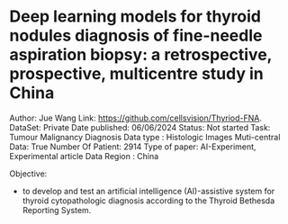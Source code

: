 # Deep learning models for thyroid nodules diagnosis of fine-needle aspiration biopsy: a retrospective, prospective, multicentre study in China

Author: Jue Wang
Link: https://github.com/cellsvision/Thyriod-FNA.
DataSet: Private
Date published: 06/06/2024
Status: Not started
Task: Tumour Malignancy Diagnosis
Data type : Histologic Images
Muti-central Data: True
Number Of Patient: 2914
Type of paper: AI-Experiment, Experimental article
Data Region : China

Objective:

- to develop and test an artificial intelligence (AI)-assistive system for thyroid cytopathologic diagnosis according to the Thyroid Bethesda Reporting System.